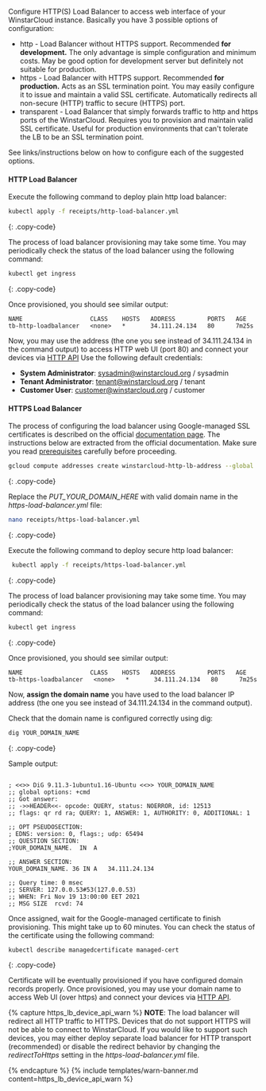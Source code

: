 
Configure HTTP(S) Load Balancer to access web interface of your WinstarCloud instance. Basically you have 3 possible options of configuration:

* http - Load Balancer without HTTPS support. Recommended **for development.**
  The only advantage is simple configuration and minimum costs. May be good option for development server but definitely not suitable for production.
* https - Load Balancer with HTTPS support. Recommended **for production.** Acts as an SSL termination point.
  You may easily configure it to issue and maintain a valid SSL certificate. Automatically redirects all non-secure (HTTP) traffic to secure (HTTPS) port.
* transparent - Load Balancer that simply forwards traffic to http and https ports of the WinstarCloud. Requires you to provision and maintain valid SSL certificate.
  Useful for production environments that can't tolerate the LB to be an SSL termination point.

See links/instructions below on how to configure each of the suggested options.

#### HTTP Load Balancer

Execute the following command to deploy plain http load balancer:

```bash
kubectl apply -f receipts/http-load-balancer.yml
```
{: .copy-code}

The process of load balancer provisioning may take some time. You may periodically check the status of the load balancer using the following command:

```bash
kubectl get ingress
```
{: .copy-code}

Once provisioned, you should see similar output:

```text
NAME                   CLASS    HOSTS   ADDRESS         PORTS   AGE
tb-http-loadbalancer   <none>   *       34.111.24.134   80      7m25s
```

Now, you may use the address (the one you see instead of 34.111.24.134 in the command output) to access HTTP web UI (port 80) and connect your devices via [HTTP API](/docs/{{docsPrefix}}reference/http-api/)
Use the following default credentials:

- **System Administrator**: sysadmin@winstarcloud.org / sysadmin
- **Tenant Administrator**: tenant@winstarcloud.org / tenant
- **Customer User**: customer@winstarcloud.org / customer

#### HTTPS Load Balancer

The process of configuring the load balancer using Google-managed SSL certificates is described on the official [documentation page](https://cloud.google.com/kubernetes-engine/docs/how-to/managed-certs).
The instructions below are extracted from the official documentation. Make sure you read [prerequisites](https://cloud.google.com/kubernetes-engine/docs/how-to/managed-certs#prerequisites) carefully before proceeding.

```bash
gcloud compute addresses create winstarcloud-http-lb-address --global
```
{: .copy-code}

Replace the *PUT_YOUR_DOMAIN_HERE* with valid domain name in the *https-load-balancer.yml* file:

```bash
nano receipts/https-load-balancer.yml
```
{: .copy-code}

Execute the following command to deploy secure http load balancer:

```bash
 kubectl apply -f receipts/https-load-balancer.yml
```
{: .copy-code}

The process of load balancer provisioning may take some time. You may periodically check the status of the load balancer using the following command:

```bash
kubectl get ingress
```
{: .copy-code}

Once provisioned, you should see similar output:

```text
NAME                   CLASS    HOSTS   ADDRESS         PORTS   AGE
tb-https-loadbalancer   <none>   *       34.111.24.134   80      7m25s
```

Now, **assign the domain name** you have used to the load balancer IP address (the one you see instead of 34.111.24.134 in the command output).

Check that the domain name is configured correctly using dig:

```bash
dig YOUR_DOMAIN_NAME
```
{: .copy-code}

Sample output:

```text

; <<>> DiG 9.11.3-1ubuntu1.16-Ubuntu <<>> YOUR_DOMAIN_NAME
;; global options: +cmd
;; Got answer:
;; ->>HEADER<<- opcode: QUERY, status: NOERROR, id: 12513
;; flags: qr rd ra; QUERY: 1, ANSWER: 1, AUTHORITY: 0, ADDITIONAL: 1

;; OPT PSEUDOSECTION:
; EDNS: version: 0, flags:; udp: 65494
;; QUESTION SECTION:
;YOUR_DOMAIN_NAME.	IN	A

;; ANSWER SECTION:
YOUR_DOMAIN_NAME. 36 IN	A	34.111.24.134

;; Query time: 0 msec
;; SERVER: 127.0.0.53#53(127.0.0.53)
;; WHEN: Fri Nov 19 13:00:00 EET 2021
;; MSG SIZE  rcvd: 74

```

Once assigned, wait for the Google-managed certificate to finish provisioning. This might take up to 60 minutes. You can check the status of the certificate using the following command:

```bash
kubectl describe managedcertificate managed-cert
```
{: .copy-code}

Certificate will be eventually provisioned if you have configured domain records properly.
Once provisioned, you may use your domain name to access Web UI (over https) and connect your devices via [HTTP API](/docs/{{docsPrefix}}reference/http-api/).

{% capture https_lb_device_api_warn %}
**NOTE**: The load balancer will redirect all HTTP traffic to HTTPS. Devices that do not support HTTPS will not be able to connect to WinstarCloud.
If you would like to support such devices, you may either deploy separate load balancer for HTTP transport (recommended)
or disable the redirect behavior by changing the *redirectToHttps* setting in the *https-load-balancer.yml* file.

{% endcapture %}
{% include templates/warn-banner.md content=https_lb_device_api_warn %}
